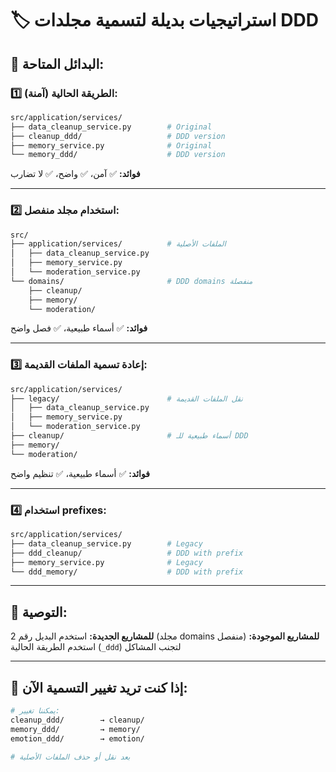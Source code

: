 # 🏷️ استراتيجيات بديلة لتسمية مجلدات DDD

## 🎯 **البدائل المتاحة:**

### 1️⃣ **الطريقة الحالية (آمنة):**
```bash
src/application/services/
├── data_cleanup_service.py        # Original
├── cleanup_ddd/                   # DDD version
├── memory_service.py              # Original  
└── memory_ddd/                    # DDD version
```
**فوائد:** ✅ آمن، ✅ واضح، ✅ لا تضارب

---

### 2️⃣ **استخدام مجلد منفصل:**
```bash
src/
├── application/services/          # الملفات الأصلية
│   ├── data_cleanup_service.py
│   ├── memory_service.py
│   └── moderation_service.py
└── domains/                       # DDD domains منفصلة
    ├── cleanup/
    ├── memory/
    └── moderation/
```
**فوائد:** ✅ أسماء طبيعية، ✅ فصل واضح

---

### 3️⃣ **إعادة تسمية الملفات القديمة:**
```bash
src/application/services/
├── legacy/                        # نقل الملفات القديمة
│   ├── data_cleanup_service.py
│   ├── memory_service.py
│   └── moderation_service.py
├── cleanup/                       # أسماء طبيعية للـ DDD
├── memory/
└── moderation/
```
**فوائد:** ✅ أسماء طبيعية، ✅ تنظيم واضح

---

### 4️⃣ **استخدام prefixes:**
```bash
src/application/services/
├── data_cleanup_service.py        # Legacy
├── ddd_cleanup/                   # DDD with prefix
├── memory_service.py              # Legacy
└── ddd_memory/                    # DDD with prefix
```

---

## 🚀 **التوصية:**

**للمشاريع الجديدة:** استخدم البديل رقم 2 (مجلد domains منفصل)
**للمشاريع الموجودة:** استخدم الطريقة الحالية (`_ddd`) لتجنب المشاكل

---

## 🔄 **إذا كنت تريد تغيير التسمية الآن:**

```bash
# يمكننا تغيير:
cleanup_ddd/        → cleanup/
memory_ddd/         → memory/  
emotion_ddd/        → emotion/

# بعد نقل أو حذف الملفات الأصلية
``` 